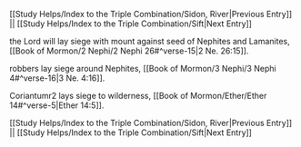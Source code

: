 [[Study Helps/Index to the Triple Combination/Sidon, River|Previous Entry]]  ||  [[Study Helps/Index to the Triple Combination/Sift|Next Entry]]

 the Lord will lay siege with mount against seed of Nephites and Lamanites, [[Book of Mormon/2 Nephi/2 Nephi 26#^verse-15|2 Ne. 26:15]].

 robbers lay siege around Nephites, [[Book of Mormon/3 Nephi/3 Nephi 4#^verse-16|3 Ne. 4:16]].

 Coriantumr2 lays siege to wilderness, [[Book of Mormon/Ether/Ether 14#^verse-5|Ether 14:5]].

[[Study Helps/Index to the Triple Combination/Sidon, River|Previous Entry]]  ||  [[Study Helps/Index to the Triple Combination/Sift|Next Entry]]